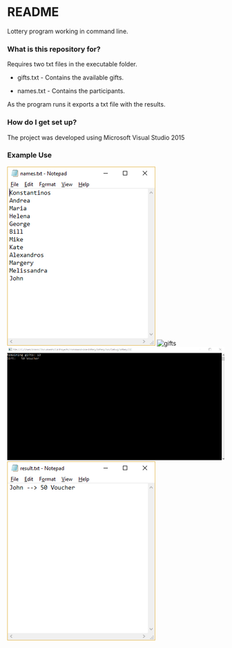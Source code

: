 # README #

Lottery program working in command line.

### What is this repository for? ###

Requires two txt files in the executable folder.

* gifts.txt - Contains the available gifts.

* names.txt - Contains the participants.

As the program runs it exports a txt file with the results.

### How do I get set up? ###

The project was developed using Microsoft Visual Studio 2015

### Example Use ###
![names](./showcase/names.png)
![gifts](./shocase/gifts.png)
![running](./showcase/example.gif)
![results](./showcase/results.png)